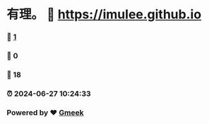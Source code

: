 # 有理。 :link: https://imulee.github.io 
### :page_facing_up: [1](https://imulee.github.io/tag.html) 
### :speech_balloon: 0 
### :hibiscus: 18 
### :alarm_clock: 2024-06-27 10:24:33 
### Powered by :heart: [Gmeek](https://github.com/Meekdai/Gmeek)
